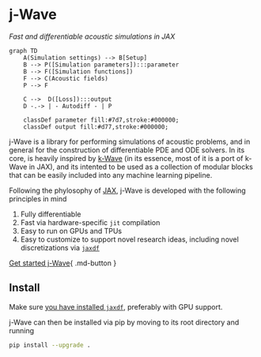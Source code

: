 # j-Wave
*Fast and differentiable acoustic simulations in JAX*

```mermaid
graph TD
    A(Simulation settings) --> B[Setup]
    B --> P([Simulation parameters]):::parameter
    B --> F([Simulation functions])
    F --> C(Acoustic fields)
    P --> F

    C -->  D([Loss]):::output
    D -.-> | - Autodiff - | P

    classDef parameter fill:#7d7,stroke:#000000;
    classDef output fill:#d77,stroke:#000000;
```

j-Wave is a library for performing simulations of acoustic problems, and in general for the construction of differentiable PDE and ODE solvers. In its core, is heavily inspired by [k-Wave](http://www.k-wave.org/) (in its essence, most of it is a port of k-Wave in JAX), and its intented to be used as a collection of modular blocks that can be easily included into any machine learning pipeline.

Following the phylosophy of [JAX](https://jax.readthedocs.io/en/stable/), j-Wave is developed with the following principles in mind

1. Fully differentiable
2. Fast via hardware-specific `jit` compilation
3. Easy to run on GPUs and TPUs
4. Easy to customize to support novel research ideas, including novel discretizations via [`jaxdf`](https://github.com/ucl-bug/jaxdf)

[Get started j-Wave](notebooks/homog_propagation_medium/){ .md-button }

## Install

Make sure [you have installed `jaxdf`](https://github.com/ucl-bug/jaxdf#installation), preferably with GPU support.

j-Wave can then be installed via pip by moving to its root directory and running

```bash
pip install --upgrade .
```
